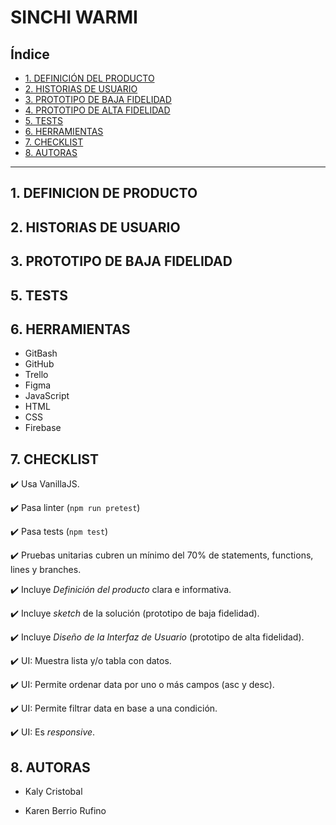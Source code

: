 # SINCHI WARMI

## Índice

* [1. DEFINICIÓN DEL PRODUCTO](#1-DEFINICIÓN-DEL-PRODUCTO)
* [2. HISTORIAS DE USUARIO](#2-HISTORIAS-DE-USUARIO)
* [3. PROTOTIPO DE BAJA FIDELIDAD](#3-PROTOTIPO-DE-BAJA-FIDELIDAD)
* [4. PROTOTIPO DE ALTA FIDELIDAD](#4-PROTOTIPO-DE-ALTA-FIDELIDAD)
* [5. TESTS](#5-TESTS)
* [6. HERRAMIENTAS](#6-HERRAMIENTAS)
* [7. CHECKLIST](#7-CHECKLIST)
* [8. AUTORAS](#8-AUTORAS)

***
## 1. DEFINICION DE PRODUCTO



## 2. HISTORIAS DE USUARIO


## 3. PROTOTIPO DE BAJA FIDELIDAD


## 5. TESTS

## 6. HERRAMIENTAS

  * GitBash
  * GitHub
  * Trello
  * Figma
  * JavaScript
  * HTML
  * CSS
  * Firebase

## 7. CHECKLIST

  ✔️ Usa VanillaJS.
  
  ✔️ Pasa linter (`npm run pretest`)
  
  ✔️ Pasa tests (`npm test`)
  
  ✔️ Pruebas unitarias cubren un mínimo del 70% de statements, functions, lines y branches.
  
  ✔️ Incluye _Definición del producto_ clara e informativa.
  
  ✔️ Incluye _sketch_ de la solución (prototipo de baja fidelidad).
  
  ✔️ Incluye _Diseño de la Interfaz de Usuario_ (prototipo de alta fidelidad).
  
  ✔️ UI: Muestra lista y/o tabla con datos.
  
  ✔️ UI: Permite ordenar data por uno o más campos (asc y desc).
  
  ✔️ UI: Permite filtrar data en base a una condición.
  
  ✔️ UI: Es _responsive_.


## 8. AUTORAS

  - Kaly Cristobal

  - Karen Berrio Rufino



